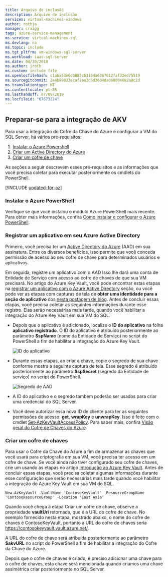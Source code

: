 ```yaml
---
title: Arquivo de inclusão
description: Arquivo de inclusão
services: virtual-machines-windows
author: rothja
manager: craigg
tags: azure-service-management
ms.service: virtual-machines-sql
ms.devlang: na
ms.topic: include
ms.tgt_pltfrm: vm-windows-sql-server
ms.workload: iaas-sql-server
ms.date: 04/30/2018
ms.author: jroth
ms.custom: include file
ms.openlocfilehash: c1a6a53e6db883c63164a6367012faf32ed75519
ms.sourcegitcommit: 2e4b99023ecaf2ea3d6d3604da068d04682a8c2d
ms.translationtype: MT
ms.contentlocale: pt-BR
ms.lasthandoff: 07/09/2019
ms.locfileid: "67673224"
---
```

## <a name="prepare-for-akv-integration"></a>Preparar-se para a integração de AKV
Para usar a integração do Cofre da Chave do Azure e configurar a VM do SQL Server, há vários pré-requisitos: 

1. [Instalar o Azure Powershell](#install)
2. [Criar um Active Directory do Azure](#register)
3. [Criar um cofre de chave](#createkeyvault)

As seções a seguir descrevem esses pré-requisitos e as informações que você precisa coletar para executar posteriormente os cmdlets do PowerShell.

[!INCLUDE [updated-for-az](./updated-for-az.md)]

### <a id="install"></a> Instalar o Azure PowerShell
Verifique se que você instalou o módulo Azure PowerShell mais recente. Para obter mais informações, confira [Como instalar e configurar o Azure PowerShell](/powershell/azure/install-az-ps).

### <a id="register"></a> Registrar um aplicativo em seu Azure Active Directory

Primeiro, você precisa ter um [Active Directory do Azure](https://azure.microsoft.com/trial/get-started-active-directory/) (AAD) em sua assinatura. Entre os diversos benefícios, isso permite que você conceda permissão de acesso ao seu cofre de chave para determinados usuários e aplicativos.

Em seguida, registre um aplicativo com o AAD Isso lhe dará uma conta de Entidade de Serviço com acesso ao cofre de chaves de que sua VM precisará. No artigo do Azure Key Vault, você pode encontrar estas etapas na [registrar um aplicativo com o Azure Active Directory](../articles/key-vault/key-vault-manage-with-cli2.md#registering-an-application-with-azure-active-directory) seção, ou você pode ver as etapas com capturas de tela de **obter uma identidade para a seção de aplicativo**  dos [nesta postagem de blog](https://blogs.technet.com/b/kv/archive/2015/01/09/azure-key-vault-step-by-step.aspx). Antes de concluir essas etapas, você precisa coletar as seguintes informações durante esse registro. Elas serão necessárias mais tarde, quando você habilitar a integração do Azure Key Vault em sua VM do SQL.

* Depois que o aplicativo é adicionado, localize o **ID do aplicativo** na folha **aplicativo registrado**.
    O ID do aplicativo é atribuído posteriormente ao parâmetro **$spName** (nome da Entidade de Serviço) no script do PowerShell a fim de habilitar a integração do Azure Key Vault.

   ![ID do aplicativo](./media/virtual-machines-sql-server-akv-prepare/aad-application-id.png)

* Durante essas etapas, ao criar a chave, copie o segredo de sua chave conforme mostra a seguinte captura de tela. Esse segredo é atribuído posteriormente ao parâmetro **$spSecret** (segredo da Entidade de serviço) no script do PowerShell.

   ![Segredo de AAD](./media/virtual-machines-sql-server-akv-prepare/aad-sp-secret.png)

* A ID do aplicativo e o segredo também poderão ser usados para criar uma credencial do SQL Server.

* Você deve autorizar essa nova ID de cliente para ter as seguintes permissões de acesso: **get**, **wrapKey** e **unwrapKey**. Isso é feito com o cmdlet [Set-AzKeyVaultAccessPolicy](https://docs.microsoft.com/powershell/module/az.keyvault/set-azkeyvaultaccesspolicy). Para saber mais, confira [Visão geral do Cofre de Chaves do Azure](../articles/key-vault/key-vault-overview.md).

### <a id="createkeyvault"></a> Criar um cofre de chaves
Para usar o Cofre da Chave do Azure a fim de armazenar as chaves que você usará para criptografia em sua VM, você precisa ter acesso em um cofre de chave. Se você ainda não tiver configurado seu cofre de chaves, crie um usando as etapas no artigo [Introdução ao Azure Key Vault](../articles/key-vault/key-vault-overview.md). Antes de concluir essas etapas, você precisa coletar algumas informações durante esse configuração que serão necessárias mais tarde quando você habilitar a integração do Azure Key Vault em sua VM do SQL.

    New-AzKeyVault -VaultName 'ContosoKeyVault' -ResourceGroupName 'ContosoResourceGroup' -Location 'East Asia'

Quando você chega à etapa Criar um cofre de chave, observe a propriedade **vaultUri** retornada, que é a URL do cofre de chave. No exemplo fornecido nesta etapa, mostrado abaixo, o nome do cofre de chaves é ContosoKeyVault, portanto a URL do cofre de chaves seria https://contosokeyvault.vault.azure.net/.

A URL do cofre de chave será atribuída posteriormente ao parâmetro **$akvURL** no script do PowerShell a fim de habilitar a integração do Cofre da Chave do Azure.

Depois que o cofre de chaves é criado, é preciso adicionar uma chave para o cofre de chaves, esta chave será mencionada quando criamos uma chave assimétrica criar posteriormente no SQL Server.
